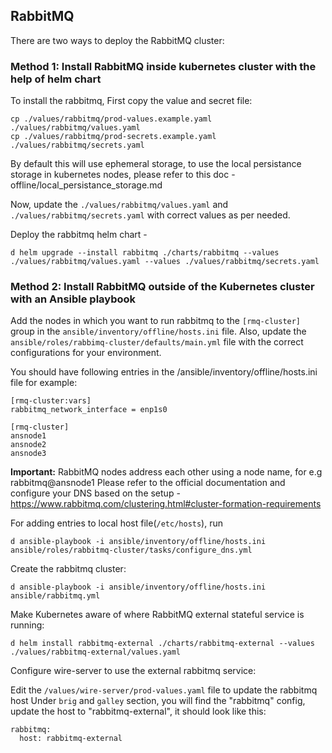 ## RabbitMQ

There are two ways to deploy the RabbitMQ cluster:

### Method 1: Install RabbitMQ inside kubernetes cluster with the help of helm chart

To install the rabbitmq,
First copy the value and secret file:
```
cp ./values/rabbitmq/prod-values.example.yaml ./values/rabbitmq/values.yaml
cp ./values/rabbitmq/prod-secrets.example.yaml ./values/rabbitmq/secrets.yaml
```
By default this will use ephemeral storage, to use the local persistance storage in kubernetes nodes, please refer to this doc - offline/local_persistance_storage.md

Now, update the `./values/rabbitmq/values.yaml` and `./values/rabbitmq/secrets.yaml` with correct values as per needed.

Deploy the rabbitmq helm chart -
```
d helm upgrade --install rabbitmq ./charts/rabbitmq --values ./values/rabbitmq/values.yaml --values ./values/rabbitmq/secrets.yaml
```

### Method 2: Install RabbitMQ outside of the Kubernetes cluster with an Ansible playbook

Add the nodes in which you want to run rabbitmq to the `[rmq-cluster]` group in the `ansible/inventory/offline/hosts.ini` file. Also, update the `ansible/roles/rabbimq-cluster/defaults/main.yml` file with the correct configurations for your environment.

You should have following entries in the /ansible/inventory/offline/hosts.ini file for example:
```
[rmq-cluster:vars]
rabbitmq_network_interface = enp1s0

[rmq-cluster]
ansnode1
ansnode2
ansnode3
```

**Important:** RabbitMQ nodes address each other using a node name, for e.g rabbitmq@ansnode1
Please refer to the official documentation and configure your DNS based on the setup - https://www.rabbitmq.com/clustering.html#cluster-formation-requirements


For adding entries to local host file(`/etc/hosts`), run
```
d ansible-playbook -i ansible/inventory/offline/hosts.ini ansible/roles/rabbitmq-cluster/tasks/configure_dns.yml
```

Create the rabbitmq cluster:

``` 
d ansible-playbook -i ansible/inventory/offline/hosts.ini ansible/rabbitmq.yml
```

Make Kubernetes aware of where RabbitMQ external stateful service is running:
```
d helm install rabbitmq-external ./charts/rabbitmq-external --values ./values/rabbitmq-external/values.yaml
```

Configure wire-server to use the external rabbitmq service:

Edit the `/values/wire-server/prod-values.yaml` file to update the rabbitmq host
Under `brig` and `galley` section, you will find the "rabbitmq" config, update the host to "rabbitmq-external", it should look like this:
```
rabbitmq:
  host: rabbitmq-external
``` 
